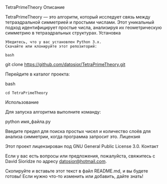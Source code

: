 TetraPrimeTheory
Описание

TetraPrimeTheory — это алгоритм, который исследует связь между тетраэдральной симметрией и простыми числами. Этот уникальный подход идентифицирует простые числа, анализируя их геометрическую симметрию в тетраэдральных структурах.
Установка

    Убедитесь, что у вас установлен Python 3.x.
    Скачайте или клонируйте этот репозиторий:

    bash

git clone https://github.com/datosior/TetraPrimeTheory.git

Перейдите в каталог проекта:

bash

    cd TetraPrimeTheory

Использование

Для запуска алгоритма выполните команду:

python имя_файла.py

Введите предел для поиска простых чисел и количество слоёв для анализа симметрии, когда программа запросит это.
Лицензия

Этот проект лицензирован под GNU General Public License 3.0.
Контакт

Если у вас есть вопросы или предложения, пожалуйста, свяжитесь с David Sioridze по адресу datosior@hotmail.com.

Скопируйте и вставьте этот текст в файл README.md, и вы будете готовы! Если нужно что-то изменить или добавить, дайте знать!
